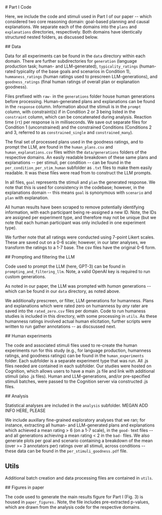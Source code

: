 # Part I Code 

Here, we include the code and stimuli used in Part I of our paper -- which considered two core reasoning domain: goal-based planning and causal explanations. We separate each of the domains into the `plans` and `explanations` directories, respectively. Both domains have identically structured nested folders, as discussed below. 

## Data 

Data for all experiments can be found in the `data` directory within each domain. There are further subdirectories for `generation` (language production task; human- and LLM-generated), `typicality_ratings` (human-rated typicality of the base goals and scenarios in Condition 1), `hummaness_ratings` (human ratings used to prescreen LLM-generations), and `goodness_ratings` (final human ratings of overall plan or explanation goodness). 

Files prefixed with `raw-` in the `generations` folder house human generations before processing. Human-generated plans and explanations can be found in the `response` column. Information about the stimuli is in the `prompt` column, with constraint(s) if in Condition 2 or 3 being listed in the `constraint` column, which can be concatenated during analysis. Reaction time (`rt`) per response is in milliseconds. We save out separate files for Condition 1 (unconstrained) and the constrained Conditions (Conditions 2 and 3, referred to as `constrained_single` and `constrained_many`). 

The final set of processed plans used in the goodness ratings, and to prompt the LLM, are found in the `human_plans.csv` and `human_explanations.csv` files within the `data/generations` folders of the respective domains. An easily readable breakdown of these same plans and explanations -- per stimuli, per condition -- can be found in the `per_condition_per_stim_human` subfolder as `.txt` files to make them easily readable. It was these files were read from to construct the LLM prompts.

In all files, `goal` represents the stimuli and `plan` the generated response. We note that this is used for consistency in the codebase; however, in the explanations domain -- this means `goal` is synonymous with `scenario` and `plan` with explanation. 

All human results have been scraped to remove potentially identifying information, with each participant being re-assigned a new ID. Note, the IDs are assigned per experiment type, and therefore may not be unique (but we note that each human participant was only included in one experiment type). 

We further note that all ratings were conducted using 7-point Likert scales. These are saved out on a 0-6 scale; however, in our later analyses, we transform the ratings to a 1-7 base. The csv files have the original 0-6 form. 

## Prompting and filtering the LLM

Code used to prompt the LLM (here, GPT-3) can be found in `prompting_and_filtering_llm`. Note, a valid OpenAI key is required to run custom generations.

As noted in our paper, the LLM was prompted with *human* generations -- which can be found in our `data` directory, as noted above. 

We additionally prescreen, or filter, LLM generations for humanness. Plans and explanations which were rated zero on humanness by *any* rater are saved into the `rated_zero.csv` files per domain. Code to run humaness studies is included in this directory, with some processing in `utils`. As these humanness ratings involved actual human elicitation, further scripts were written to run gather annotations -- as discsussed next.

## Human experiments

The code and associated stimuli files used to re-create the human experiments run for this study (e.g., for language production, humanness ratings, and goodness ratings) can be found in the `human_experiments` folder. Each subfolder is a separate experiment type that was run. All .js files needed are contained in each subfolder. Our studies were hosted on Cognition, which allows users to have a main .js file and link with additional stimuli (also .js files). Human and LLM-generations, and/or pre-specified stimuli batches, were passed to the Cognition server via constructed .js files. 

## Analysis

Statistical analyses are included in the `analysis` subfolder. MEGAN ADD INFO HERE, PLEASE 

We include auxillary fine-grained exploratory analyses that we ran; for instance, extracting all human- and LLM-generated plans and explanations which achieved a mean rating > 6 (on a 1-7 scale), in the `good-` text files -- and all generations achieving a mean rating < 2 in the `bad-` files. We also generate plots per goal and scenario containing a breakdown of the mean (over >= 3 annotators per) ratings over all stimuli, across conditions -- these data can be found in the `per_stimuli_goodness.pdf` file. 
## Utils

Additional batch creation and data processing files are contained in `utils`. 

## Figures in paper

The code used to generate the main results figure for Part I (Fig. 3) is housed in `paper_figures.` Note, the file includes pre-extracted p-values, which are drawn from the analysis code for the respective domains. 